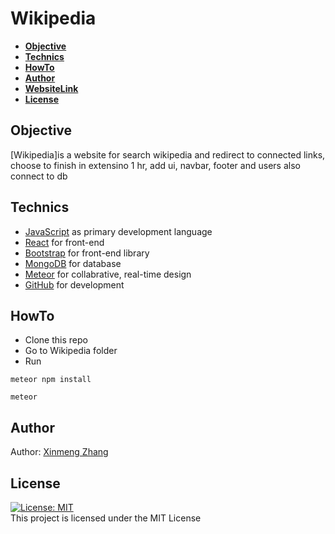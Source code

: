 # Wikipedia

* **[Objective](#objective)**<br />
* **[Technics](#technics)**<br />
* **[HowTo](#HowTo)**<br />
* **[Author](#author)**<br />
* **[WebsiteLink](#WebsiteLink)**<br />
* **[License](#license)**<br />
</p>
</details>

## Objective
[Wikipedia]is a website for search wikipedia and redirect to connected links, choose to finish in extensino 1 hr, add ui, navbar, footer and users also connect to db

## Technics
- [JavaScript](https://www.javascript.com/) as primary development language
- [React](https://reactjs.org/) for front-end
- [Bootstrap](https://getbootstrap.com/) for front-end library
- [MongoDB](https://www.mongodb.com/) for database
- [Meteor](https://www.meteor.com/) for collabrative, real-time design
- [GitHub](https://github.com/) for development

## HowTo
- Clone this repo
- Go to Wikipedia folder
- Run
```
meteor npm install

```
```
meteor

```

## Author

Author: [Xinmeng Zhang](https://github.com/MengBanana)

## License
[![License: MIT](https://img.shields.io/badge/License-MIT-yellow.svg)](https://opensource.org/licenses/MIT)  
This project is licensed under the MIT License
